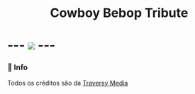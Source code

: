 <h1 align="center"> Cowboy Bebop Tribute <h1>
---
<img src="/assets/cowboy-bebop.gif">
---

### 📌 Info
Todos os créditos são da [Traversy Media](https://www.youtube.com/channel/UC29ju8bIPH5as8OGnQzwJyA)
